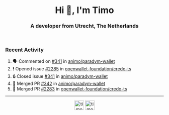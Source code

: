 <h1 align="center">Hi 👋, I'm Timo</h1>
<h3 align="center">A developer from Utrecht, The Netherlands</h3>
<br/>
<!-- https://github.com/rahuldkjain/github-profile-readme-generator --!>

<!--  <p align="left"><img src="https://github-readme-stats.vercel.app/api?username=timoglastra&show_icons=true&count_private=true&" alt="timoglastra" /></p> --!>

<!--
Github language stats
<p align="left"><img src="https://github-readme-stats.vercel.app/api/top-langs/?username=timoglastra&layout=compact" alt="timoglastra" /><p>
-->

<!-- Codestats language stats -->
<!-- <p align="left"><img src="https://codestats-readme.vercel.app/api/top-langs/?username=timoglastra&layout=compact&language_count=12" alt="timoglastra" /><p>    --!>
  
<h3>Recent Activity</h3>

<!--START_SECTION:activity-->
1. 🗣 Commented on [#341](https://github.com/animo/paradym-wallet/issues/341#issuecomment-2883286781) in [animo/paradym-wallet](https://github.com/animo/paradym-wallet)
2. ❗ Opened issue [#2285](https://github.com/openwallet-foundation/credo-ts/issues/2285) in [openwallet-foundation/credo-ts](https://github.com/openwallet-foundation/credo-ts)
3. 🔒 Closed issue [#341](https://github.com/animo/paradym-wallet/issues/341) in [animo/paradym-wallet](https://github.com/animo/paradym-wallet)
4. 🎉 Merged PR [#342](https://github.com/animo/paradym-wallet/pull/342) in [animo/paradym-wallet](https://github.com/animo/paradym-wallet)
5. 🎉 Merged PR [#2283](https://github.com/openwallet-foundation/credo-ts/pull/2283) in [openwallet-foundation/credo-ts](https://github.com/openwallet-foundation/credo-ts)
<!--END_SECTION:activity-->

---

<p align="center">
<a href="https://twitter.com/timoglastra" target="blank"><img align="center" src="https://cdn.jsdelivr.net/npm/simple-icons@3.0.1/icons/twitter.svg" alt="timoglastra" height="30" width="30" /></a>
<a href="https://linkedin.com/in/timoglastra" target="blank"><img align="center" src="https://cdn.jsdelivr.net/npm/simple-icons@3.0.1/icons/linkedin.svg" alt="timoglastra" height="30" width="30" /></a>
</p>



